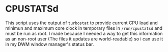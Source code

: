# CPUSTATSd

This script uses the output of ``turbostat`` to provide current CPU load and  minimun and maximum core clock in temporary files in ``/run/cpustatsd`` and must be run as root.
I made because I needed a way to get this information as an non-root user (The files it updates are world-readable) so i can use it in my DWM window manager's status bar.
